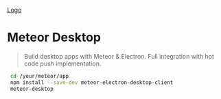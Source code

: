 [Logo](meteor-desktop.png)

# Meteor Desktop
> Build desktop apps with Meteor & Electron. Full integration with hot code push implementation.

```bash
 cd /your/meteor/app
 npm install --save-dev meteor-electron-desktop-client
 meteor-desktop
```
